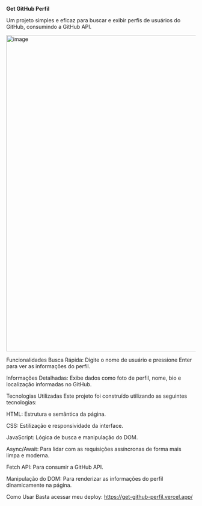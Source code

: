 **Get GitHub Perfil**

Um projeto simples e eficaz para buscar e exibir perfis de usuários do GitHub, consumindo a GitHub API.

<img width="1468" height="841" alt="image" src="https://github.com/user-attachments/assets/32083bb8-7c95-46a6-a476-c8cdd238096c" />


Funcionalidades
Busca Rápida: Digite o nome de usuário e pressione Enter para ver as informações do perfil.

Informações Detalhadas: Exibe dados como foto de perfil, nome, bio e localização informadas no GitHub.

Tecnologias Utilizadas
Este projeto foi construído utilizando as seguintes tecnologias:

HTML: Estrutura e semântica da página.

CSS: Estilização e responsividade da interface.

JavaScript: Lógica de busca e manipulação do DOM.

Async/Await: Para lidar com as requisições assíncronas de forma mais limpa e moderna.

Fetch API: Para consumir a GitHub API.

Manipulação do DOM: Para renderizar as informações do perfil dinamicamente na página.

Como Usar
Basta acessar meu deploy: https://get-github-perfil.vercel.app/

